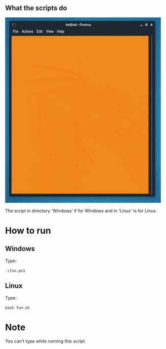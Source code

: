 ## What the scripts do
<img src="https://github.com/1RaY-1/fun-with-terminal-colors/blob/main/imgs/fun.gif" width="600" height="600" />

The script in directory 'Windows' if for Windows and in 'Linux' is for Linux.

# How to run

## Windows
Type:

```.\fun.ps1```
## Linux
Type:

```bash fun.sh```

# Note
You can't type while running this script.
